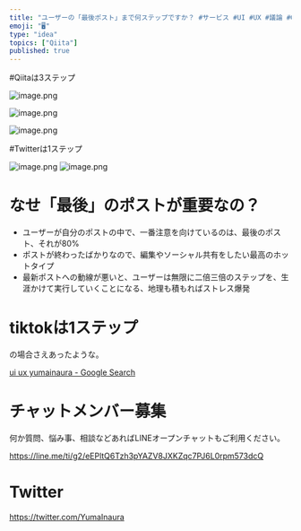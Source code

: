 ```yaml
---
title: "ユーザーの「最後ポスト」まで何ステップですか？ #サービス #UI #UX #議論 #Qiita"
emoji: "🖥"
type: "idea"
topics: ["Qiita"]
published: true
---
```


#Qiitaは3ステップ

![image.png](https://qiita-image-store.s3.amazonaws.com/0/89618/d08d8ed5-b184-72f1-1490-8de573b489b7.png)


![image.png](https://qiita-image-store.s3.amazonaws.com/0/89618/5a2e7cbb-9619-7c03-5ca8-f880c36a763a.png)

![image.png](https://qiita-image-store.s3.amazonaws.com/0/89618/da73e523-eda2-9c35-0f7d-43260ad98c03.png)

#Twitterは1ステップ

![image.png](https://qiita-image-store.s3.amazonaws.com/0/89618/7377458b-7f7f-17d7-50a2-8511789a157e.png)
![image.png](https://qiita-image-store.s3.amazonaws.com/0/89618/9771de1f-0e42-f7b7-fdc9-da2c66897de7.png)


# なせ「最後」のポストが重要なの？

- ユーザーが自分のポストの中で、一番注意を向けているのは、最後のポスト、それが80%
- ポストが終わったばかりなので、編集やソーシャル共有をしたい最高のホットタイプ
- 最新ポストへの動線が悪いと、ユーザーは無限に二倍三倍のステップを、生涯かけて実行していくことになる、地理も積もればストレス爆発

# tiktokは1ステップ

の場合さえあったような。


[ui ux yumainaura - Google Search](https://www.google.com/search?ei=Nu0iXNHCMouj8AXporeICA&q=ui+ux+yumainaura&oq=ui+ux+yumainaura&gs_l=psy-ab.3..33i160.3269.4130..4236...0.0..0.308.1821.3j3j3j1......0....1..gws-wiz.......0j0i71j0i22i30.l7F81z7OTo4)









<!-- Update From Qiita API -->

# チャットメンバー募集


何か質問、悩み事、相談などあればLINEオープンチャットもご利用ください。

https://line.me/ti/g2/eEPltQ6Tzh3pYAZV8JXKZqc7PJ6L0rpm573dcQ





# Twitter


https://twitter.com/YumaInaura


<!-- Update From Qiita API -->


